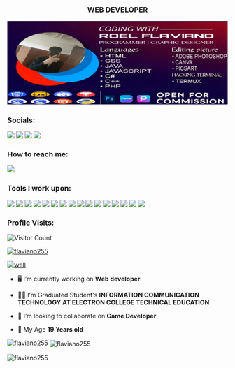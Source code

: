 <h3 align="center">WEB DEVELOPER</h3>

![image alt](https://github.com/flaviano255/flaviano255/blob/f4012e0308a1a0e5308563f61f442f3c64df4368/Picsart_24-08-02_08-54-20-793.jpg)

### Socials: 
<a href="https://youtube.com/@off854?si=s3yXbMBJydBDwnG_"><img src="https://img.shields.io/badge/Roel-FF0000?style=for-the-badge&logo=youtube&logoColor=white"></a> <a href="https://https://www.instagram.com/wellaint3imp?igsh=azZ0aGxtOWhxNDF5"><img src="https://img.shields.io/badge/Wellaint3imp-%23E4405F.svg?&style=for-the-badge&logo=instagram&logoColor=white"></a>  <a href="https://https://www.linkedin.com/in/roel-flaviano-779abb294//"><img src="https://img.shields.io/badge/Roel Flaviano-%230077B5.svg?&style=for-the-badge&logo=linkedin&logoColor=white"></a> <a href="https://www.facebook.com/roel.flaviano.395?mibextid=ZbWKwL/"><img src="https://img.shields.io/badge/Roel Flaviano-1877F2?style=for-the-badge&logo=facebook&logoColor=white"></a>
<br>

### How to reach me: 
<a href="mailto: roelflaviano269@gmail.com">
<img src="https://img.shields.io/badge/-roelflaviano269@gmail.com-7B83EB?&style=for-the-badge&logo=Microsoft-outlook&logoColor=white" ></a>

### Tools I work upon:

<img src="https://img.shields.io/badge/html5-%23E34F26.svg?style=for-the-badge&logo=html5&logoColor=white">   <img src="https://img.shields.io/badge/css3%20-%2314354C.svg?&style=for-the-badge&logo=css3&logoColor=white">   <img src="https://img.shields.io/badge/javascript%20-%23323330.svg?&style=for-the-badge&logo=javascript&logoColor=%23F7DF1E">  <img src="https://img.shields.io/badge/react-%2320232a.svg?style=for-the-badge&logo=react&logoColor=%2361DAFB">  <img src="https://img.shields.io/badge/Babel-F9DC3e?style=for-the-badge&logo=babel&logoColor=black"> <img src="https://img.shields.io/badge/node.js%20-%23008CC1.svg?&style=for-the-badge&logo=node.js&logoColor=white"> <img src="https://img.shields.io/badge/mongodb%20-%2347A248svg?&style=for-the-badge&logo=mongodb&logoColor=white"> <img src="https://img.shields.io/badge/git%20-%23F05032.svg?&style=for-the-badge&logo=git&logoColor=white"/> <img src="http://img.shields.io/badge/-VS%20Code-000000?style=for-the-badge&logo=Visual-studio-code&logoColor=blue">  <img src="https://img.shields.io/badge/Canva-%2300C4CC.svg?style=for-the-badge&logo=Canva&logoColor=white"> <img src="https://img.shields.io/badge/figma-%23F24E1E.svg?style=for-the-badge&logo=figma&logoColor=white"> <img src="https://img.shields.io/badge/Eclipse-FE7A16.svg?style=for-the-badge&logo=Eclipse&logoColor=white"> <img src="https://img.shields.io/badge/Swift-FA7343?style=for-the-badge&logo=swift&logoColor=white"> <img src="https://img.shields.io/badge/TypeScript-007ACC?style=for-the-badge&logo=typescript&logoColor=white"> <img src="https://img.shields.io/badge/Flutter-02569B?style=for-the-badge&logo=flutter&logoColor=white"> <img src="https://img.shields.io/badge/python-3670A0?style=for-the-badge&logo=python&logoColor=ffdd54">

 ### Profile Visits:
![Visitor Count](https://profile-counter.glitch.me/{carlcastanas}/count.svg)


<p align="left"> <a href="https://github.com/ryo-ma/github-profile-trophy"><img src="https://github-profile-trophy.vercel.app/?username=flaviano255" alt="flaviano255" /></a> </p>

<p align="left"> <a href="https://twitter.com/well" target="blank"><img src="https://img.shields.io/twitter/follow/well?logo=twitter&style=for-the-badge" alt="well" /></a> </p>

- 🖥️ I’m currently working on **Web developer**

- 👨‍🎓 I’m Graduated Student's **INFORMATION COMMUNICATION TECHNOLOGY AT ELECTRON COLLEGE TECHNICAL EDUCATION**

- 👯 I’m looking to collaborate on **Game Developer**

- 💬 My Age **19 Years old**

<p><img align="left" src="https://github-readme-stats.vercel.app/api/top-langs?username=flaviano255&show_icons=true&locale=en&layout=compact" alt="flaviano255" /></p>

<p>&nbsp;<img align="center" src="https://github-readme-stats.vercel.app/api?username=flaviano255&show_icons=true&locale=en" alt="flaviano255" /></p>

<p><img align="center" src="https://github-readme-streak-stats.herokuapp.com/?user=flaviano255&" alt="flaviano255" /></p>
